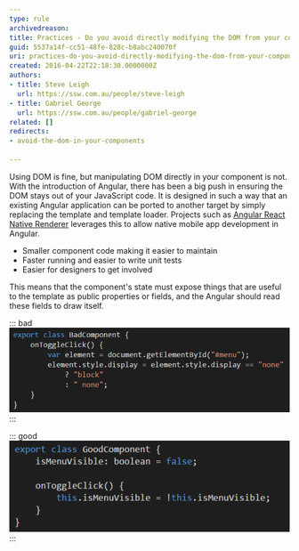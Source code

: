 ```yaml
---
type: rule
archivedreason: 
title: Practices - Do you avoid directly modifying the DOM from your components?
guid: 5537a14f-cc51-48fe-828c-b8abc240070f
uri: practices-do-you-avoid-directly-modifying-the-dom-from-your-components
created: 2016-04-22T22:18:30.0000000Z
authors:
- title: Steve Leigh
  url: https://ssw.com.au/people/steve-leigh
- title: Gabriel George
  url: https://ssw.com.au/people/gabriel-george
related: []
redirects:
- avoid-the-dom-in-your-components

---
```


Using DOM is fine, but manipulating DOM directly in your component is not. With the introduction of Angular, there has been a big push in ensuring the DOM stays out of your JavaScript code.  It is designed in such a way that an existing Angular application can be ported to another target by simply replacing the template and template loader.  Projects such as [Angular React Native Renderer](http://angularjs.blogspot.com.au/2016/04/angular-2-react-native.html) leverages this to allow native mobile app development in Angular.

<!--endintro-->

* Smaller component code making it easier to maintain
* Faster running and easier to write unit tests
* Easier for designers to get involved


This means that the component's state must expose things that are useful to the template as public properties or fields, and the Angular should read these fields to draw itself.

::: bad  
![This component manipulates the DOM directly to show and hide the menu](dom1.png)  
:::  

::: good  
![This component sets component state, which the template can use.  It is simpler, more descriptive and easier to test](dom2.png)  
:::
